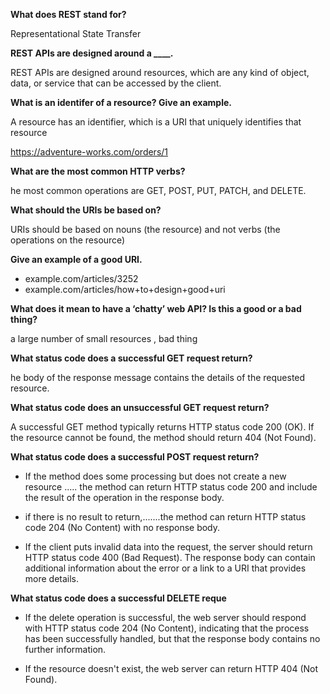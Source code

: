**What does REST stand for?**

Representational State Transfer

**REST APIs are designed around a ____.**

REST APIs are designed around resources, which are any kind of object, data, or service that can be accessed by the client.

**What is an identifer of a resource? Give an example.**

A resource has an identifier, which is a URI that uniquely identifies that resource

https://adventure-works.com/orders/1

**What are the most common HTTP verbs?**

he most common operations are GET, POST, PUT, PATCH, and DELETE.

**What should the URIs be based on?**

URIs should be based on nouns (the resource) and not verbs (the operations on the resource)

**Give an example of a good URI.**

* example.com/articles/3252
* example.com/articles/how+to+design+good+uri

**What does it mean to have a ‘chatty’ web API? Is this a good or a bad thing?**

 a large number of small resources , bad thing 

**What status code does a successful GET request return?**

he body of the response message contains the details of the requested resource.

**What status code does an unsuccessful GET request return?**

A successful GET method typically returns HTTP status code 200 (OK). If the resource cannot be found, the method should return 404 (Not Found).

**What status code does a successful POST request return?**

* If the method does some processing but does not create a new resource ..... the method can return HTTP status code 200 and include the result of the operation in the response body.

* if there is no result to return,.......the method can return HTTP status code 204 (No Content) with no response body.

* If the client puts invalid data into the request, the server should return HTTP status code 400 (Bad Request). The response body can contain additional information about the error or a link to a URI that provides more details.

**What status code does a successful DELETE reque**

* If the delete operation is successful, the web server should respond with HTTP status code 204 (No Content), indicating that the process has been successfully handled, but that the response body contains no further information.

* If the resource doesn't exist, the web server can return HTTP 404 (Not Found).